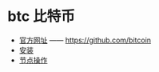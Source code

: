 # btc 比特币

- [官方网址](https://github.com/bitcoin) —— <https://github.com/bitcoin>
- [安装](btc.install.md)
- [节点操作](btc.sync.md)